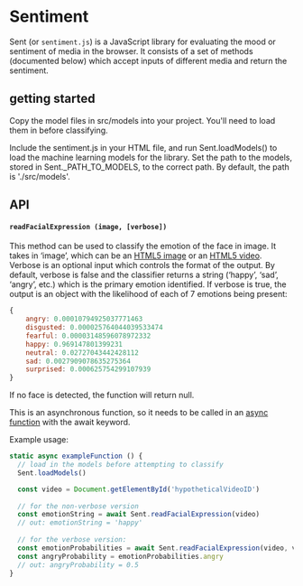# Sentiment

Sent (or `sentiment.js`) is a JavaScript library for evaluating the mood or sentiment of media in the browser. It consists of a set of methods (documented below) which accept inputs of different media and return the sentiment. 

## getting started

Copy the model files in src/models into your project. You'll need to load them in before classifying. 

Include the sentiment.js in your HTML file, and run Sent.loadModels() to load the machine learning models for the library. Set the path to the models, stored in Sent._PATH_TO_MODELS, to the correct path. By default, the path is './src/models'.

## API

#### `readFacialExpression (image, [verbose])`

This method can be used to classify the emotion of the face in image. It takes in ‘image’, which can be an [HTML5 image](https://developer.mozilla.org/en-US/docs/Web/HTML/Element/img) or an [HTML5 video](https://developer.mozilla.org/en-US/docs/Web/HTML/Element/video). Verbose is an optional input which controls the format of the output. By default, verbose is false and the classifier returns a string (‘happy’, ‘sad’, ‘angry’, etc.) which is the primary emotion identified. If verbose is true, the output is an object with the likelihood of each of 7 emotions being present:

```js
{
    angry: 0.00010794925037771463
    disgusted: 0.000025764044039533474
    fearful: 0.00003148596078972332
    happy: 0.969147801399231
    neutral: 0.02727043442428112
    sad: 0.0027909078635275364
    surprised: 0.000625754299107939
}
```
If no face is detected, the function will return null.

This is an asynchronous function, so it needs to be called in an [async function](https://developer.mozilla.org/en-US/docs/Web/JavaScript/Reference/Statements/async_function) with the await keyword. 

Example usage: 
```js
static async exampleFunction () {
  // load in the models before attempting to classify
  Sent.loadModels()

  const video = Document.getElementById('hypotheticalVideoID')
 
  // for the non-verbose version
  const emotionString = await Sent.readFacialExpression(video)
  // out: emotionString = 'happy'
 
  // for the verbose version:
  const emotionProbabilities = await Sent.readFacialExpression(video, verbose = true)
  const angryProbability = emotionProbabilities.angry
  // out: angryProbability = 0.5
}
```
